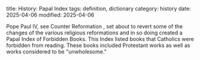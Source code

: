 title: History: Papal Index
tags: definition, dictionary
category: history
date: 2025-04-06
modified: 2025-04-06


Pope Paul IV, see Counter Reformation
, set
 about to revert some of the changes of the various religious
 reformations and in so doing created a Papal Index of Forbidden
 Books. This Index listed books that Catholics were forbidden from
 reading. These books included Protestant works as well as works
 considered to be "unwholesome."




